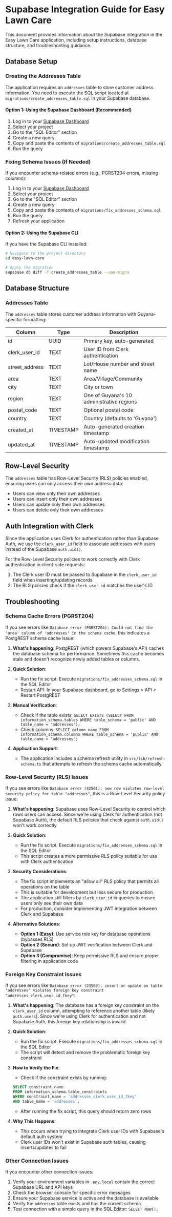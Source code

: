 # Supabase Integration Guide for Easy Lawn Care

This document provides information about the Supabase integration in the Easy Lawn Care application, including setup instructions, database structure, and troubleshooting guidance.

## Database Setup

### Creating the Addresses Table

The application requires an `addresses` table to store customer address information. You need to execute the SQL script located at `migrations/create_addresses_table.sql` in your Supabase database.

#### Option 1: Using the Supabase Dashboard (Recommended)

1. Log in to your [Supabase Dashboard](https://app.supabase.io)
2. Select your project
3. Go to the "SQL Editor" section
4. Create a new query
5. Copy and paste the contents of `migrations/create_addresses_table.sql`
6. Run the query

### Fixing Schema Issues (If Needed)

If you encounter schema-related errors (e.g., PGRST204 errors, missing columns):

1. Log in to your [Supabase Dashboard](https://app.supabase.io)
2. Select your project
3. Go to the "SQL Editor" section
4. Create a new query
5. Copy and paste the contents of `migrations/fix_addresses_schema.sql`
6. Run the query
7. Refresh your application

#### Option 2: Using the Supabase CLI

If you have the Supabase CLI installed:

```bash
# Navigate to the project directory
cd easy-lawn-care

# Apply the migration
supabase db diff -f create_addresses_table --use-migra
```

## Database Structure

### Addresses Table

The `addresses` table stores customer address information with Guyana-specific formatting:

| Column | Type | Description |
|--------|------|-------------|
| id | UUID | Primary key, auto-generated |
| clerk_user_id | TEXT | User ID from Clerk authentication |
| street_address | TEXT | Lot/House number and street name |
| area | TEXT | Area/Village/Community |
| city | TEXT | City or town |
| region | TEXT | One of Guyana's 10 administrative regions |
| postal_code | TEXT | Optional postal code |
| country | TEXT | Country (defaults to 'Guyana') |
| created_at | TIMESTAMP | Auto-generated creation timestamp |
| updated_at | TIMESTAMP | Auto-updated modification timestamp |

## Row-Level Security

The `addresses` table has Row-Level Security (RLS) policies enabled, ensuring users can only access their own address data:

- Users can view only their own addresses
- Users can insert only their own addresses
- Users can update only their own addresses
- Users can delete only their own addresses

## Auth Integration with Clerk

Since the application uses Clerk for authentication rather than Supabase Auth, we use the `clerk_user_id` field to associate addresses with users instead of the Supabase `auth.uid()`. 

For the Row-Level Security policies to work correctly with Clerk authentication in client-side requests:
1. The Clerk user ID must be passed to Supabase in the `clerk_user_id` field when inserting/updating records
2. The RLS policies check if the `clerk_user_id` matches the user's ID

## Troubleshooting

### Schema Cache Errors (PGRST204)

If you see errors like `Database error (PGRST204): Could not find the 'area' column of 'addresses' in the schema cache`, this indicates a PostgREST schema cache issue:

1. **What's happening**: PostgREST (which powers Supabase's API) caches the database schema for performance. Sometimes this cache becomes stale and doesn't recognize newly added tables or columns.

2. **Quick Solution**: 
   - Run the fix script: Execute `migrations/fix_addresses_schema.sql` in the SQL Editor
   - Restart API: In your Supabase dashboard, go to Settings > API > Restart PostgREST

3. **Manual Verification**:
   - Check if the table exists: `SELECT EXISTS (SELECT FROM information_schema.tables WHERE table_schema = 'public' AND table_name = 'addresses');`
   - Check columns: `SELECT column_name FROM information_schema.columns WHERE table_schema = 'public' AND table_name = 'addresses';`

4. **Application Support**:
   - The application includes a schema refresh utility in `src/lib/refresh-schema.ts` that attempts to refresh the schema cache automatically

### Row-Level Security (RLS) Issues

If you see errors like `Database error (42501): new row violates row-level security policy for table "addresses"`, this is a Row-Level Security policy issue:

1. **What's happening**: Supabase uses Row-Level Security to control which rows users can access. Since we're using Clerk for authentication (not Supabase Auth), the default RLS policies that check against `auth.uid()` won't work correctly.

2. **Quick Solution**:
   - Run the fix script: Execute `migrations/fix_addresses_schema.sql` in the SQL Editor
   - This script creates a more permissive RLS policy suitable for use with Clerk authentication

3. **Security Considerations**:
   - The fix script implements an "allow all" RLS policy that permits all operations on the table
   - This is suitable for development but less secure for production
   - The application still filters by `clerk_user_id` in queries to ensure users only see their own data
   - For production, consider implementing JWT integration between Clerk and Supabase

4. **Alternative Solutions**:
   - **Option 1 (Easy)**: Use service role key for database operations (bypasses RLS)
   - **Option 2 (Secure)**: Set up JWT verification between Clerk and Supabase
   - **Option 3 (Compromise)**: Keep permissive RLS and ensure proper filtering in application code

### Foreign Key Constraint Issues

If you see errors like `Database error (23503): insert or update on table "addresses" violates foreign key constraint "addresses_clerk_user_id_fkey"`:

1. **What's happening**: The database has a foreign key constraint on the `clerk_user_id` column, attempting to reference another table (likely `auth.users`). Since we're using Clerk for authentication and not Supabase Auth, this foreign key relationship is invalid.

2. **Quick Solution**:
   - Run the fix script: Execute `migrations/fix_addresses_schema.sql` in the SQL Editor
   - The script will detect and remove the problematic foreign key constraint

3. **How to Verify the Fix**:
   - Check if the constraint exists by running:
   ```sql
   SELECT constraint_name
   FROM information_schema.table_constraints 
   WHERE constraint_name = 'addresses_clerk_user_id_fkey'
   AND table_name = 'addresses';
   ```
   - After running the fix script, this query should return zero rows

4. **Why This Happens**:
   - This occurs when trying to integrate Clerk user IDs with Supabase's default auth system
   - Clerk user IDs won't exist in Supabase auth tables, causing inserts/updates to fail

### Other Connection Issues

If you encounter other connection issues:

1. Verify your environment variables in `.env.local` contain the correct Supabase URL and API keys
2. Check the browser console for specific error messages
3. Ensure your Supabase service is active and the database is available
4. Verify the `addresses` table exists and has the correct schema
5. Test connection with a simple query in the SQL Editor: `SELECT NOW();`
